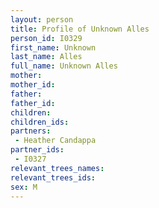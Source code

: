 ```yaml
---
layout: person
title: Profile of Unknown Alles
person_id: I0329
first_name: Unknown
last_name: Alles
full_name: Unknown Alles
mother: 
mother_id: 
father: 
father_id: 
children:
children_ids:
partners:
 - Heather Candappa
partner_ids:
 - I0327
relevant_trees_names:
relevant_trees_ids:
sex: M
---
```


